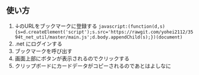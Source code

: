 ## 使い方
1. ↓のURLをブックマークに登録する
```javascript:(function(d,s){s=d.createElement('script');s.src='https://rawgit.com/yohei2112/3594t_net_util/master/main.js';d.body.appendChild(s);})(document)```
1. .net にログインする
1. ブックマークを呼び出す
1. 画面上部にボタンが表示されるのでクリックする
1. クリップボードにカードデータがコピーされるのであとはよしなに
